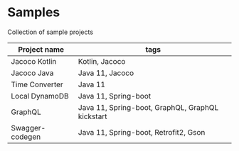 # Samples
Collection of sample projects

| Project name    | tags                                             |
|-----------------|--------------------------------------------------|
| Jacoco Kotlin   | Kotlin,  Jacoco                                  |
| Jacoco Java     | Java 11, Jacoco                                  |
| Time Converter  | Java 11                                          |
| Local DynamoDB  | Java 11, Spring-boot                             |
| GraphQL         | Java 11, Spring-boot, GraphQL, GraphQL kickstart |
| Swagger-codegen | Java 11, Spring-boot, Retrofit2, Gson            |
